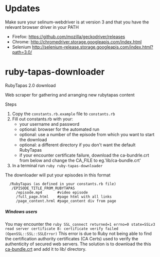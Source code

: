 # Updates
Make sure your selinum-webdriver is at version 3 and that you have the relevant browser driver in your PATH

 - Firefox: https://github.com/mozilla/geckodriver/releases 
 - Chrome: http://chromedriver.storage.googleapis.com/index.html 
 - Selenium http://selenium-release.storage.googleapis.com/index.html?path=3.0/

# ruby-tapas-downloader
RubyTapas 2.0 download

Web scraper for gathering and arranging new rubytapas content

Steps

1. Copy the `constants.rb.example` file to `constants.rb`
2. Fill out constants.rb with your:
   - your username and password
   - optional: browser for the automated run 
   - optional: use a number of the episode from which you want to start the download 
   - optional: a different directory if you don't want the default RubyTapas
   - if your encounter certificate failure, download the ca-bundrle.crt from below and
   change the CA_FILE to eg.'lib/ca-bundle.crt'
3. In a terminal run `ruby ruby-tapas-downloader`

The downloader will put your episodes in this format

````
  /RubyTapas (as defined in your constants.rb file)
   /EPISODE_TITLE_FROM_RUBYTAPAS
     /episode.mp4       #video episode
     /full_page.html    #page html with all links
     /page_content.hrml #page_content div from page
````

##### Windows users
You may encounter the `ruby SSL_connect returned=1 errno=0 state=SSLv3 read server certificate B: certificate verify failed (OpenSSL::SSL::SSLError)`
This error is due to Ruby not being able to find the certification authority 
certificates (CA Certs) used to verify the authenticity of secured web servers. 
The solution is to download the this [ca-bundle.crt](http://curl.haxx.se/ca/ca-bundle.crt) and 
add it to lib/ directory.
